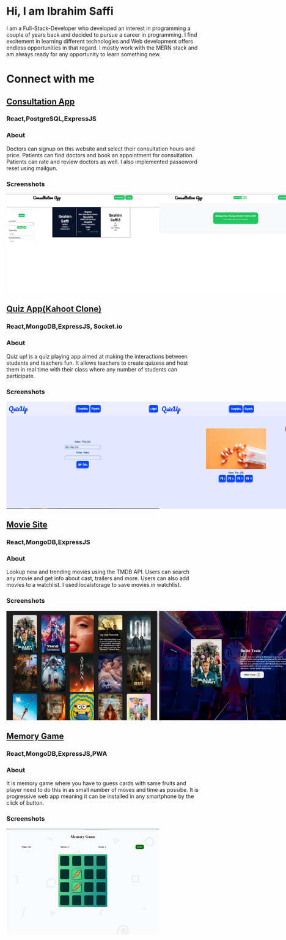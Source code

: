 # Hi, I am Ibrahim Saffi
I am a Full-Stack-Developer who developed  an interest in programming a couple of years back and decided to pursue a career in programming. I find excitement in learning different technologies and Web development offers endless opportunities in that regard. I mostly work with the MERN stack and am always ready for any opportunity to learn something new.
# Connect with me
## <a href="https://subtle-maamoul-3fb675.netlify.app/" >Consultation App</a>
### React,PostgreSQL,ExpressJS
### About
Doctors can signup on this website and select their consultation hours and price. Patients can find doctors and book an appointment for consultation. Patients can rate and review doctors as well. I also implemented passoword reset using mailgun.
### Screenshots
<div style="display: flex; width: 100vw;">
    <img src="./Consultation App/Availble doctors and filters.png" alt="Logo" width="400px">
    <img src="./Consultation App/Doctor Upcoming.PNG" alt="Logo" width="400px">
    <img src="./Consultation App/Login.PNG" alt="Logo" width="400px">
    <img src="./Consultation App/Prescribe doctor.PNG"  alt="Logo" width="400px">
</div>

##  <a href="https://visionary-alpaca-41ec18.netlify.app" >Quiz App(Kahoot Clone)</a>
###  React,MongoDB,ExpressJS, Socket.io
###   About
Quiz up! is a quiz playing app aimed at making the interactions between students and teachers fun. It allows teachers to create quizess and host them in real time with their class where any number of students can participate.
###  Screenshots
<div style="display: flex; width: 100vw;">
    <img src="./Quizup/Join Quiz-Student.PNG" alt="Logo" width="400px">
    <img src="./Quizup/Question with picture.PNG" alt="Logo" width="400px">
    <img src="./Quizup/Quiz page with timer.PNG" alt="Logo" width="400px">
    <img src="./Quizup/Signup-sign in.PNG" alt="Logo" width="400px">
    <img src="./Quizup/Quiz Room Creation.PNG" alt="Logo" width="400px">
    <img src="./Quizup/Starting Page.PNG" alt="Logo" width="400px">
    <img src="./Quizup/Teacher templates.PNG" alt="Logo" width="400px">
    <img src="./Quizup/Template Creation.PNG" alt="Logo" width="400px">
</div>

## <a href="https://splendorous-bombolone-3b7414.netlify.app" >Movie Site</a>
### React,MongoDB,ExpressJS
### About
Lookup new and trending movies using the TMDB API. Users can search any movie and get info about cast, trailers and more. Users can also add movies to a watchlist. I used localstorage to save movies in watchlist.
### Screenshots
<div style="display: flex; width: 100vw;">
    <img src="./Movies Site/Movie Details.png" alt="Logo" width="400px">
    <img src="./Movies Site/Movie Page.PNG" alt="Logo" width="400px">
    <img src="./Movies Site/Suggestion.PNG" alt="Logo" width="400px">
</div>

## <a href="https://bejewelled-longma-f58b4e.netlify.app/" >Memory Game</a>
### React,MongoDB,ExpressJS,PWA
### About
It is memory game  where you have to guess cards with same fruits and player need to do this in as small number of moves and time as possibe. It is progressive web app meaning it can be installed in any smartphone by the click of button.
### Screenshots
<div style="display: flex; width: 100vw;">
    <img src="./Memory Game/Gameplay.PNG" alt="Logo" width="400px">
</div>
